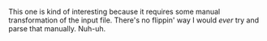 This one is kind of interesting because it requires some manual transformation of the input file.
There's no flippin' way I would _ever_ try and parse that manually. Nuh-uh.